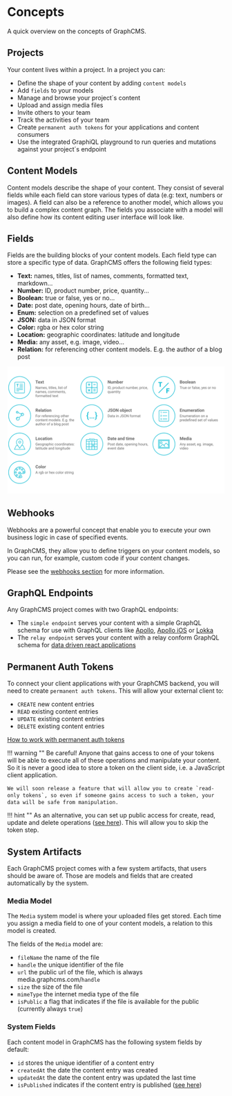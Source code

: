 # Concepts

A quick overview on the concepts of GraphCMS.

## Projects

Your content lives within a project. In a project you can:

* Define the shape of your content by adding `content models`
* Add `fields` to your models
* Manage and browse your project´s content
* Upload and assign media files
* Invite others to your team
* Track the activities of your team
* Create `permanent auth tokens` for your applications and content consumers
* Use the integrated GraphiQL playground to run queries and mutations against your project´s endpoint

## Content Models

Content models describe the shape of your content. They consist of several fields while each field can store various types of data (e.g: text, numbers or images). A field can also be a reference to another model, which allows you to build a complex content graph. The fields you associate with a model will also define how its content editing user interface will look like.

## Fields

Fields are the building blocks of your content models. Each field type can store a specific type of data.
GraphCMS offers the following field types:

* **Text:** names, titles, list of names, comments, formatted text, markdown...
* **Number:** ID, product number, price, quantity...
* **Boolean:** true or false, yes or no...
* **Date:** post date, opening hours, date of birth...
* **Enum:** selection on a predefined set of values
* **JSON:** data in JSON format
* **Color:** rgba or hex color string
* **Location:** geographic coordinates: latitude and longitude
* **Media:** any asset, e.g. image, video...
* **Relation:** for referencing other content models. E.g. the author of a blog post


![Screenshot](img/screenshots/fieldWizardClean.png)

## Webhooks

Webhooks are a powerful concept that enable you to execute your own business logic in case of specified events.

In GraphCMS, they allow you to define triggers on your content models, so you can run, for example, custom code if your content changes.

Please see the [webhooks section](/Webhooks) for more information.

## GraphQL Endpoints

Any GraphCMS project comes with two GraphQL endpoints:

* The `simple endpoint` serves your content with a simple GraphQL schema for use with GraphQL clients like [Apollo](http://dev.apollodata.com/), [Apollo iOS](https://github.com/apollostack/apollo-ios) or [Lokka](https://github.com/kadirahq/lokka)
* The `relay endpoint` serves your content with a relay conform GraphQL schema for [data driven react applications](https://facebook.github.io/relay/)  

## Permanent Auth Tokens

To connect your client applications with your GraphCMS backend, you will need to create `permanent auth tokens`. This will allow your external client to:

* `CREATE` new content entries
* `READ` existing content entries
* `UPDATE` existing content entries
* `DELETE` existing content entries

[How to work with permanent auth tokens](/guides/Using_permanent_auth_tokens)

!!! warning ""
    Be careful! Anyone that gains access to one of your tokens will be able to execute all of these operations and manipulate your content. So it is never a good idea to store a token on the client side, i.e. a JavaScript client application.

    We will soon release a feature that will allow you to create `read-only tokens`, so even if someone gains access to such a token, your data will be safe from manipulation.

!!! hint ""
    As an alternative, you can set up public access for create, read, update and delete operations ([see here](/guides/Public_API_access)). This will allow you to skip the token step.

## System Artifacts

Each GraphCMS project comes with a few system artifacts, that users should be aware of. Those are models and fields that are created automatically by the system.

### Media Model

The `Media` system model is where your uploaded files get stored. Each time you assign a media field to one of your content models, a relation to this model is created.

The fields of the `Media` model are:

* `fileName` the name of the file
* `handle` the unique identifier of the file
* `url` the public url of the file, which is always media.graphcms.com/`handle`
* `size` the size of the file
* `mimeType` the internet media type of the file
* `isPublic` a flag that indicates if the file is available for the public (currently always `true`)

### System Fields

Each content model in GraphCMS has the following system fields by default:

* `id` stores the unique identifier of a content entry
* `createdAt` the date the content entry was created
* `updatedAt` the date the content entry was updated the last time
* `isPublished` indicates if the content entry is published ([see here](/guides/Publishing_workflow))
